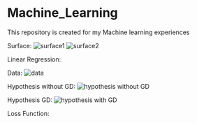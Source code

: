 # Machine_Learning
This repository is created for my Machine learning  experiences

Surface: 
![surface1](https://user-images.githubusercontent.com/78675207/108810514-8a561500-75c0-11eb-9c51-2cab2141abb0.png)
![surface2](https://user-images.githubusercontent.com/78675207/108810524-90e48c80-75c0-11eb-9985-0c5fe9034fc4.png)

Linear Regression:

Data:
![data](https://user-images.githubusercontent.com/78675207/108813387-2b939a00-75c6-11eb-886f-11cdc074a671.png)


Hypothesis without GD:
![hypothesis without GD](https://user-images.githubusercontent.com/78675207/108827729-3278d780-75db-11eb-8549-c663f503ac4a.png)


Hypothesis GD:
![hypothesis with GD](https://user-images.githubusercontent.com/78675207/108827905-68b65700-75db-11eb-8258-b7a3647e16ab.png)

Loss Function:


